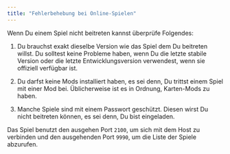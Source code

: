 ```yaml
---
title: "Fehlerbehebung bei Online-Spielen"
---
```


Wenn Du einem Spiel nicht beitreten kannst überprüfe Folgendes:

1. Du brauchst exakt dieselbe Version wie das Spiel dem Du beitreten willst. Du solltest keine Probleme haben, wenn Du die letzte stabile Version oder die letzte Entwicklungsversion verwendest, wenn sie offiziell verfügbar ist.

2. Du darfst keine Mods installiert haben, es sei denn, Du trittst einem Spiel mit einer Mod bei. Üblicherweise ist es in Ordnung, Karten-Mods zu haben.

3. Manche Spiele sind mit einem Passwort geschützt. Diesen wirst Du nicht beitreten können, es sei denn, Du bist eingeladen.

Das Spiel benutzt den ausgehen Port `2100`, um sich mit dem Host zu verbinden und den ausgehenden Port `9990`, um die Liste der Spiele abzurufen.
